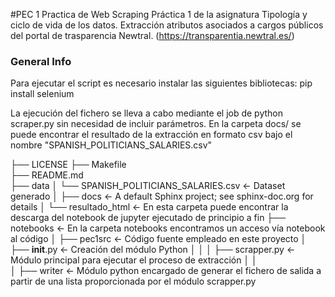 #PEC 1 Practica de Web Scraping
Práctica 1 de la asignatura Tipología y ciclo de vida de los datos.
Extracción atributos asociados a cargos públicos del portal de trasparencia Newtral.
(https://transparentia.newtral.es/)


### General Info
Para ejecutar el script es necesario instalar las siguientes bibliotecas:
 pip install selenium
 
La ejecución del fichero se lleva a cabo mediante el job de python scraper.py sin necesidad de incluir parámetros.
En la carpeta docs/ se puede encontrar el resultado de la extracción en formato csv bajo el nombre "SPANISH_POLITICIANS_SALARIES.csv"

 
├── LICENSE
├── Makefile           
├── README.md          
├── data
│   └── SPANISH_POLITICIANS_SALARIES.csv            <- Dataset generado
│
├── docs               <- A default Sphinx project; see sphinx-doc.org for details
│   └── resultado_html <- En esta carpeta puede encontrar la descarga del notebook de jupyter ejecutado de principio a fin
├── notebooks          <- En la carpeta notebooks encontramos un acceso vía notebook al código
│
├── pec1src            <- Código fuente empleado en este proyecto
│   ├── __init__.py    <- Creación del módulo Python
│   │
│   ├── scrapper.py   	<- Módulo principal para ejecutar el proceso de extracción
│   │						   		
│   ├── writer  	<-  Módulo python encargado de generar el fichero de salida a partir de una lista proporcionada por el módulo scrapper.py

